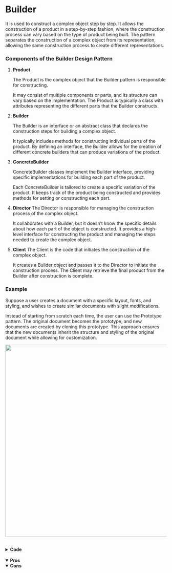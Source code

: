 # Builder

It is used to construct a complex object step by step. It allows the construction of a product in a step-by-step fashion, where the construction process can vary based on the type of product being built. The pattern separates the construction of a complex object from its representation, allowing the same construction process to create different representations.

### Components of the Builder Design Pattern

1. **Product**

    The Product is the complex object that the Builder pattern is responsible for constructing.

    It may consist of multiple components or parts, and its structure can vary based on the implementation.
    The Product is typically a class with attributes representing the different parts that the Builder constructs.

2. **Builder**

    The Builder is an interface or an abstract class that declares the construction steps for building a complex object.

    It typically includes methods for constructing individual parts of the product.
    By defining an interface, the Builder allows for the creation of different concrete builders that can produce variations of the product.

3. **ConcreteBuilder**

    ConcreteBuilder classes implement the Builder interface, providing specific implementations for building each part of the product.

    Each ConcreteBuilder is tailored to create a specific variation of the product.
    It keeps track of the product being constructed and provides methods for setting or constructing each part.

4. **Director**
    The Director is responsible for managing the construction process of the complex object.

    It collaborates with a Builder, but it doesn’t know the specific details about how each part of the object is constructed.
    It provides a high-level interface for constructing the product and managing the steps needed to create the complex object.

5. **Client**
    The Client is the code that initiates the construction of the complex object.

    It creates a Builder object and passes it to the Director to initiate the construction process.
    The Client may retrieve the final product from the Builder after construction is complete.

### Example

Suppose a user creates a document with a specific layout, fonts, and styling, and wishes to create similar documents with slight modifications.

Instead of starting from scratch each time, the user can use the Prototype pattern. The original document becomes the prototype, and new documents are created by cloning this prototype. This approach ensures that the new documents inherit the structure and styling of the original document while allowing for customization.

<p align="center">
  <img width="640" height="600" src="">
</p>

<br>

<details>
<summary><b>Code</b></summary>

```typescript

    // Product: Computer
    class Computer {
        private cpu: string;
        private memory: number;
        private storage: number;
        
        constructor(cpu: string, memory: number, storage: number) {
            this.cpu = cpu;
            this.memory = memory;
            this.storage = storage;
        }

        public describe(): void {
            console.log(`Computer Specs - CPU: ${this.cpu}, Memory: ${this.memory}GB, Storage: ${this.storage}GB`);
        }
    }

    // Builder interface
    interface ComputerBuilder {
        addCPU(cpu: string): void;
        addMemory(memory: number): void;
        addStorage(storage: number): void;
        getResult(): Computer;
    }

    // Concrete Builder: Gaming Computer Builder
    class GamingComputerBuilder implements ComputerBuilder {
        private computer: Computer;

        constructor() {
            this.computer = new Computer('Gaming CPU', 16, 1000);
        }

        addCPU(cpu: string): void {
            // Gaming computer comes with a predefined CPU
            console.log("Gaming CPU already added.");
        }

        addMemory(memory: number): void {
            // Gaming computer typically has high memory
            this.computer = new Computer(this.computer.describe(), memory, this.computer.storage);
        }

        addStorage(storage: number): void {
            // Gaming computer typically has large storage
            this.computer = new Computer(this.computer.describe(), this.computer.memory, storage);
        }

        getResult(): Computer {
            return this.computer;
        }
    }

    // Director
    class ComputerDirector {
        private builder: ComputerBuilder;

        constructor(builder: ComputerBuilder) {
            this.builder = builder;
        }

        construct(): void {
            this.builder.addMemory(16);
            this.builder.addStorage(1000);
        }
    }

    // Client code
    function clientCode(): void {
        const gamingComputerBuilder = new GamingComputerBuilder();
        const director = new ComputerDirector(gamingComputerBuilder);

        director.construct();

        const gamingComputer = gamingComputerBuilder.getResult();
        gamingComputer.describe();
    }

    // Run the client code
    clientCode();

```
</details>

<br>

<details open>
<summary><b>Pros</b></summary>

</details>

<details open>
<summary><b>Cons</b></summary>

</details>
